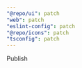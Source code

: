 ```yaml
---
"@repo/ui": patch
"web": patch
"eslint-config": patch
"@repo/icons": patch
"tsconfig": patch
---
```


Publish
